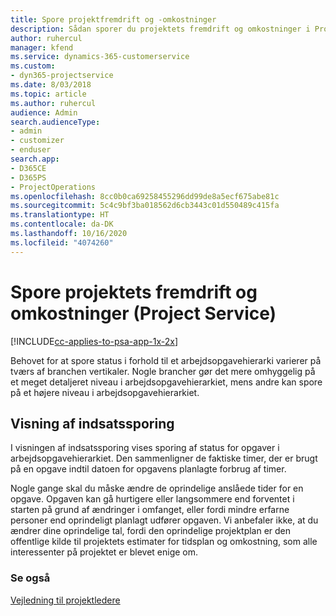 ```yaml
---
title: Spore projektfremdrift og -omkostninger
description: Sådan sporer du projektets fremdrift og omkostninger i Project Service
author: ruhercul
manager: kfend
ms.service: dynamics-365-customerservice
ms.custom:
- dyn365-projectservice
ms.date: 8/03/2018
ms.topic: article
ms.author: ruhercul
audience: Admin
search.audienceType:
- admin
- customizer
- enduser
search.app:
- D365CE
- D365PS
- ProjectOperations
ms.openlocfilehash: 8cc0b0ca69258455296dd99de8a5ecf675abe81c
ms.sourcegitcommit: 5c4c9bf3ba018562d6cb3443c01d550489c415fa
ms.translationtype: HT
ms.contentlocale: da-DK
ms.lasthandoff: 10/16/2020
ms.locfileid: "4074260"
---
```

# <a name="track-project-progress-and-cost-project-service"></a>Spore projektets fremdrift og omkostninger (Project Service)

[!INCLUDE[cc-applies-to-psa-app-1x-2x](../includes/cc-applies-to-psa-app-1x-2x.md)]

Behovet for at spore status i forhold til et arbejdsopgavehierarki varierer på tværs af branchen vertikaler. Nogle brancher gør det mere omhyggelig på et meget detaljeret niveau i arbejdsopgavehierarkiet, mens andre kan spore på et højere niveau i arbejdsopgavehierarkiet.  
  
## <a name="effort-tracking-view"></a>Visning af indsatssporing  
I visningen af indsatssporing vises sporing af status for opgaver i arbejdsopgavehierarkiet. Den sammenligner de faktiske timer, der er brugt på en opgave indtil datoen for opgavens planlagte forbrug af timer.  
  
Nogle gange skal du måske ændre de oprindelige anslåede tider for en opgave. Opgaven kan gå hurtigere eller langsommere end forventet i starten på grund af ændringer i omfanget, eller fordi mindre erfarne personer end oprindeligt planlagt udfører opgaven. Vi anbefaler ikke, at du ændrer dine oprindelige tal, fordi den oprindelige projektplan er den offentlige kilde til projektets estimater for tidsplan og omkostning, som alle interessenter på projektet er blevet enige om.  
  
### <a name="see-also"></a>Se også  
 [Vejledning til projektledere](../psa/project-manager-guide.md)
